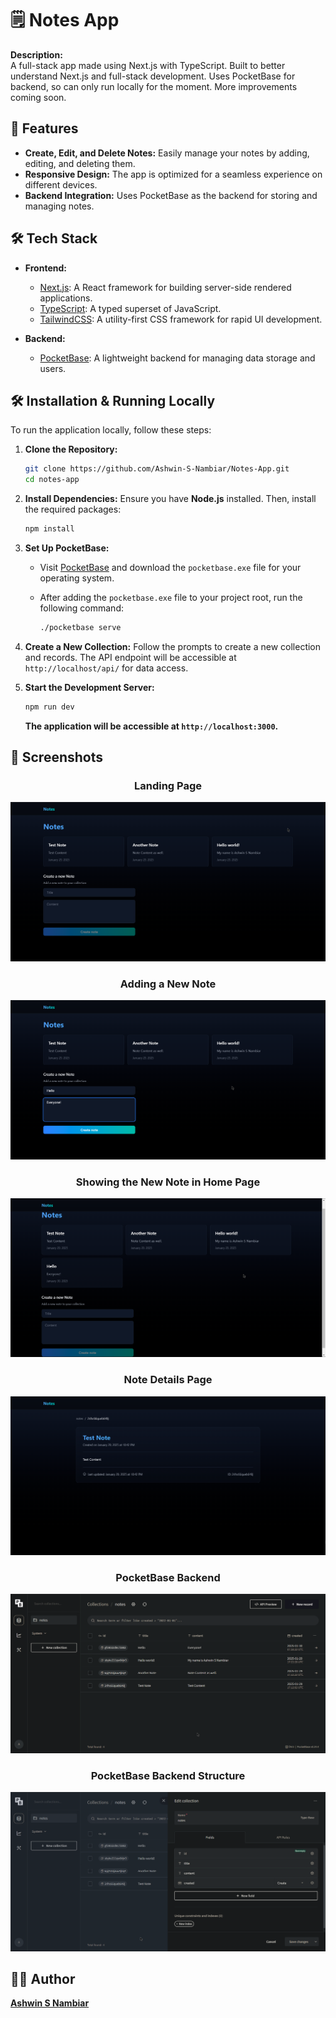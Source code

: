 
# 🗒️ Notes App

**Description:**  
A full-stack app made using Next.js with TypeScript. Built to better understand Next.js and full-stack development. Uses PocketBase for backend, so can only run locally for the moment. More improvements coming soon.

## 🚀 Features

- **Create, Edit, and Delete Notes:** Easily manage your notes by adding, editing, and deleting them.
- **Responsive Design:** The app is optimized for a seamless experience on different devices.
- **Backend Integration:** Uses PocketBase as the backend for storing and managing notes.

## 🛠️ Tech Stack

- **Frontend:**
  - [Next.js](https://nextjs.org/): A React framework for building server-side rendered applications.
  - [TypeScript](https://www.typescriptlang.org/): A typed superset of JavaScript.
  - [TailwindCSS](https://tailwindcss.com/): A utility-first CSS framework for rapid UI development.

- **Backend:**
  - [PocketBase](https://pocketbase.io/docs/): A lightweight backend for managing data storage and users.

## 🛠️ Installation & Running Locally

To run the application locally, follow these steps:

1. **Clone the Repository:**

   ```bash
   git clone https://github.com/Ashwin-S-Nambiar/Notes-App.git
   cd notes-app
   ```

2. **Install Dependencies:** Ensure you have **Node.js** installed. Then, install the required packages:

   ```bash
   npm install
   ```

3. **Set Up PocketBase:**  
   - Visit [PocketBase](https://pocketbase.io/docs/) and download the `pocketbase.exe` file for your operating system.
   - After adding the `pocketbase.exe` file to your project root, run the following command:

     ```bash
     ./pocketbase serve
     ```

4. **Create a New Collection:** Follow the prompts to create a new collection and records. The API endpoint will be accessible at `http://localhost/api/` for data access.

5. **Start the Development Server:**

   ```bash
   npm run dev
   ```

   **The application will be accessible at `http://localhost:3000`.**

## 📸 Screenshots
<div align="center">
    <h3>Landing Page</h3>
    <img src="./public/screenshots/Landing-Page.png" alt="Landing Page" />
</div>
<div align="center">
    <h3>Adding a New Note</h3>
    <img src="./public/screenshots/Note-Adding.png" alt="Adding a new Note" />
</div>
<div align="center">
    <h3>Showing the New Note in Home Page</h3>
    <img src="./public/screenshots/New-Note-Added.png" alt="Showing the New Note in Home" />
</div>
<div align="center">
    <h3>Note Details Page</h3>
    <img src="./public/screenshots/Note-Detail.png" alt="Note Details Page" />
</div>
<div align="center">
    <h3>PocketBase Backend</h3>
    <img src="./public/screenshots/PocketBase.png" alt="PocketBase Backend" />
</div>
<div align="center">
    <h3>PocketBase Backend Structure</h3>
    <img src="./public/screenshots/Backend-Structure.png" alt="PocketBase Backend Structure" />
</div>

## 🧑‍💻 Author
**[Ashwin S Nambiar](https://ashwin-s-nambiar.is-a.dev/)**
